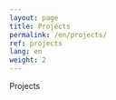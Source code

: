 ```yaml
---
layout: page
title: Projects
permalink: /en/projects/
ref: projects
lang: en
weight: 2
---
```


Projects
